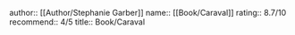 author:: [[Author/Stephanie Garber]]
name:: [[Book/Caraval]]
rating:: 8.7/10
recommend:: 4/5
title:: Book/Caraval
